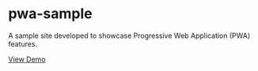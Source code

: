 # pwa-sample
A sample site developed to showcase Progressive Web Application (PWA) features.

[View Demo](/pwa-sample/dist)